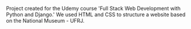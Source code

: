 Project created for the Udemy course 'Full Stack Web Development with Python and Django.' We used HTML and CSS to structure a website based on the National Museum - UFRJ.
